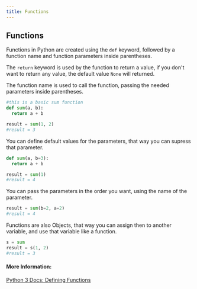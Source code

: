 ```yaml
---
title: Functions
---
```

## Functions

Functions in Python are created using the `def` keyword, followed by a function name and function parameters inside parentheses.

The `return` keyword is used by the function to return a value, if you don't want to return any value, the default value `None` will returned. 

The function name is used to call the function, passing the needed parameters inside parentheses.

```Python
#this is a basic sum function
def sum(a, b):
  return a + b

result = sum(1, 2)
#result = 3
```

You can define default values for the parameters, that way you can supress that parameter.

```Python
def sum(a, b=3):
  return a + b

result = sum(1)
#result = 4
```

You can pass the parameters in the order you want, using the name of the parameter.

```Python
result = sum(b=2, a=2)
#result = 4
```

Functions are also Objects, that way you can assign then to another variable, and use that variable like a function.

```Python
s = sum
result = s(1, 2)
#result = 3
```
#### More Information:
<a href='https://docs.python.org/3/tutorial/controlflow.html#defining-functions' target='_blank' rel='nofollow'>Python 3 Docs: Defining Functions</a>

